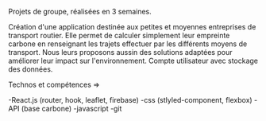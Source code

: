 

Projets de groupe, réalisées en 3 semaines.

Création d'une application destinée aux petites et moyennes entreprises de transport routier. 
Elle permet de calculer simplement leur empreinte carbone en renseignant les trajets effectuer par les différents moyens de transport.
Nous leurs proposons aussin des solutions adaptées pour améliorer leur impact sur l'environnement.
Compte utilisateur avec stockage des données.

Technos et compétences => 

  -React.js (router, hook, leaflet, firebase)
  -css (stlyled-component, flexbox) 
  -API (base carbone) 
  -javascript
  -git
